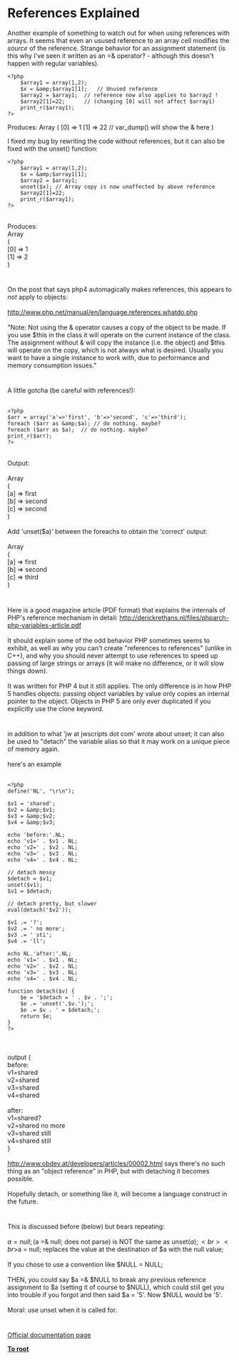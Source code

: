 # References Explained



Another example of something to watch out for when using references with arrays.  It seems that even an usused reference to an array cell modifies the *source* of the reference.  Strange behavior for an assignment statement (is this why I&apos;ve seen it written as an =&amp; operator?  - although this doesn&apos;t happen with regular variables).<br>

```
<?php
    $array1 = array(1,2);
    $x = &amp;$array1[1];   // Unused reference
    $array2 = $array1;  // reference now also applies to $array2 !
    $array2[1]=22;      // (changing [0] will not affect $array1)
    print_r($array1);
?>
```

Produces:
    Array
    (
    [0] => 1
    [1] => 22    // var_dump() will show the &amp; here
    )

I fixed my bug by rewriting the code without references, but it can also be fixed with the unset() function:


```
<?php
    $array1 = array(1,2);
    $x = &amp;$array1[1];
    $array2 = $array1;
    unset($x); // Array copy is now unaffected by above reference
    $array2[1]=22;
    print_r($array1);
?>
```
<br>Produces:<br>    Array<br>    (<br>    [0] =&gt; 1<br>    [1] =&gt; 2<br>    )  

#

On the post that says php4 automagically makes references, this appears to *not* apply to objects:<br><br>http://www.php.net/manual/en/language.references.whatdo.php<br><br>"Note:  Not using the &amp; operator causes a copy of the object to be made. If you use $this in the class it will operate on the current instance of the class. The assignment without &amp; will copy the instance (i.e. the object) and $this will operate on the copy, which is not always what is desired. Usually you want to have a single instance to work with, due to performance and memory consumption issues."  

#

A little gotcha (be careful with references!):<br><br>

```
<?php
$arr = array('a'=>'first', 'b'=>'second', 'c'=>'third');
foreach ($arr as &amp;$a); // do nothing. maybe?
foreach ($arr as $a);  // do nothing. maybe?
print_r($arr);
?>
```
<br>Output:<br><br>Array<br>(<br>    [a] =&gt; first<br>    [b] =&gt; second<br>    [c] =&gt; second<br>)<br><br>Add &apos;unset($a)&apos; between the foreachs to obtain the &apos;correct&apos; output:<br><br>Array<br>(<br>    [a] =&gt; first<br>    [b] =&gt; second<br>    [c] =&gt; third<br>)  

#

Here is a good magazine article (PDF format) that explains the internals of PHP&apos;s reference mechanism in detail: http://derickrethans.nl/files/phparch-php-variables-article.pdf<br><br>It should explain some of the odd behavior PHP sometimes seems to exhibit, as well as why you can&apos;t create "references to references" (unlike in C++), and why you should never attempt to use references to speed up passing of large strings or arrays (it will make no difference, or it will slow things down).<br><br>It was written for PHP 4 but it still applies. The only difference is in how PHP 5 handles objects: passing object variables by value only copies an internal pointer to the object. Objects in PHP 5 are only ever duplicated if you explicitly use the clone keyword.  

#

in addition to what &apos;jw at jwscripts dot com&apos; wrote about unset; it can also be used to "detach" the variable alias so that it may work on a unique piece of memory again.<br><br>here&apos;s an example<br><br>

```
<?php
define('NL', "\r\n");

$v1 = 'shared';
$v2 = &amp;$v1;
$v3 = &amp;$v2;
$v4 = &amp;$v3;

echo 'before:'.NL;
echo 'v1=' . $v1 . NL;
echo 'v2=' . $v2 . NL;
echo 'v3=' . $v3 . NL;
echo 'v4=' . $v4 . NL;

// detach messy
$detach = $v1;
unset($v1);
$v1 = $detach;

// detach pretty, but slower
eval(detach('$v2'));

$v1 .= '?';
$v2 .= ' no more';
$v3 .= ' sti';
$v4 .= 'll';

echo NL.'after:'.NL;
echo 'v1=' . $v1 . NL;
echo 'v2=' . $v2 . NL;
echo 'v3=' . $v3 . NL;
echo 'v4=' . $v4 . NL;

function detach($v) {
    $e = '$detach = ' . $v . ';';
    $e .= 'unset('.$v.');';
    $e .= $v . ' = $detach;';
    return $e;
}
?>
```
<br><br>output {<br>before:<br>v1=shared<br>v2=shared<br>v3=shared<br>v4=shared<br><br>after:<br>v1=shared?<br>v2=shared no more<br>v3=shared still<br>v4=shared still<br>}<br><br>http://www.obdev.at/developers/articles/00002.html says there&apos;s no such thing as an "object reference" in PHP, but with detaching it becomes possible.<br><br>Hopefully detach, or something like it, will become a language construct in the future.  

#

This is discussed before (below) but bears repeating:<br><br>$a = null; ($a =&amp; null; does not parse) is NOT the same as unset($a);<br><br>$a = null; replaces the value at the destination of $a with the null value;<br><br>If you chose to use a convention like $NULL = NULL;<br><br>THEN, you could say $a =&amp; $NULL to break any previous reference assignment to $a (setting it of course to $NULL), which could still get you into trouble if you forgot and then said $a = &apos;5&apos;. Now $NULL would be &apos;5&apos;.<br><br>Moral: use unset when it is called for.  

#

[Official documentation page](https://www.php.net/manual/en/language.references.php)

**[To root](/README.md)**